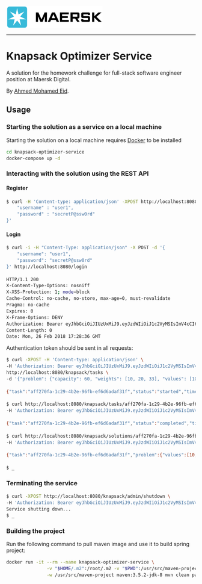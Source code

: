 ![logo](knapsack-optimizer-service/webresources/img/maersk_logo.png)

---

# Knapsack Optimizer Service


A solution for the homework challenge for full-stack software engineer position at Maersk Digital.


By [Ahmed Mohamed Eid](https://www.linkedin.com/in/eidam/).

## Usage

### Starting the solution as a service on a local machine

Starting the solution on a local machine requires [Docker](https://www.docker.com/) to be installed


```sh
cd knapsack-optimizer-service
docker-compose up -d
```

### Interacting with the solution using the REST API

#### Register 
```sh
$ curl -H 'Content-type: application/json' -XPOST http://localhost:8080/users/sign-up -d '{
	"username" : "user1",
	"password" : "secretP@ssw0rd"
}'
```

#### Login
```sh
$ curl -i -H "Content-Type: application/json" -X POST -d '{
    "username": "user1",
    "password": "secretP@ssw0rd"
}' http://localhost:8080/login

HTTP/1.1 200
X-Content-Type-Options: nosniff
X-XSS-Protection: 1; mode=block
Cache-Control: no-cache, no-store, max-age=0, must-revalidate
Pragma: no-cache
Expires: 0
X-Frame-Options: DENY
Authorization: Bearer eyJhbGciOiJIUzUxMiJ9.eyJzdWIiOiJ1c2VyMSIsImV4cCI6MTUyMDUzMDExNn0.02oNZR0HHDhAiNu8-ayXjUbBX-K6uhUAcjgkPbIG1uNrZYBgEXpAA-fGa7rCvba4WyfvGd5nN-ueA0P4xXr_yg
Content-Length: 0
Date: Mon, 26 Feb 2018 17:28:36 GMT
```

Authentication token should be sent in all requests:

```sh
$ curl -XPOST -H 'Content-type: application/json' \
-H 'Authorization: Bearer eyJhbGciOiJIUzUxMiJ9.eyJzdWIiOiJ1c2VyMSIsImV4cCI6MTUyMDUzMDExNn0.02oNZR0HHDhAiNu8-ayXjUbBX-K6uhUAcjgkPbIG1uNrZYBgEXpAA-fGa7rCvba4WyfvGd5nN-ueA0P4xXr_yg' \
http://localhost:8080/knapsack/tasks \
-d '{"problem": {"capacity": 60, "weights": [10, 20, 33], "values": [10, 3, 30]}}'

{"task":"aff270fa-1c29-4b2e-96fb-ef6d6adaf31f","status":"started","timestamps":{"submitted":1519666287,"started":1519666288,"completed":null}}

$ curl http://localhost:8080/knapsack/tasks/aff270fa-1c29-4b2e-96fb-ef6d6adaf31f \
-H 'Authorization: Bearer eyJhbGciOiJIUzUxMiJ9.eyJzdWIiOiJ1c2VyMSIsImV4cCI6MTUyMDUzMDExNn0.02oNZR0HHDhAiNu8-ayXjUbBX-K6uhUAcjgkPbIG1uNrZYBgEXpAA-fGa7rCvba4WyfvGd5nN-ueA0P4xXr_yg'

{"task":"aff270fa-1c29-4b2e-96fb-ef6d6adaf31f","status":"completed","timestamps":{"submitted":1519666287,"started":1519666288,"completed":1519666288}}

$ curl http://localhost:8080/knapsack/solutions/aff270fa-1c29-4b2e-96fb-ef6d6adaf31f \
-H 'Authorization: Bearer eyJhbGciOiJIUzUxMiJ9.eyJzdWIiOiJ1c2VyMSIsImV4cCI6MTUyMDUzMDExNn0.02oNZR0HHDhAiNu8-ayXjUbBX-K6uhUAcjgkPbIG1uNrZYBgEXpAA-fGa7rCvba4WyfvGd5nN-ueA0P4xXr_yg'

{"task":"aff270fa-1c29-4b2e-96fb-ef6d6adaf31f","problem":{"values":[10,3,30],"weights":[10,20,33],"capacity":60},"solution":{"time":1,"items":[0,2]}}

$ _
```
### Terminating the service

```sh
$ curl -XPOST http://localhost:8080/knapsack/admin/shutdown \
-H 'Authorization: Bearer eyJhbGciOiJIUzUxMiJ9.eyJzdWIiOiJ1c2VyMSIsImV4cCI6MTUyMDUzMDExNn0.02oNZR0HHDhAiNu8-ayXjUbBX-K6uhUAcjgkPbIG1uNrZYBgEXpAA-fGa7rCvba4WyfvGd5nN-ueA0P4xXr_yg'
Service shutting down...
$ _
```

### Building the project

Run the following command to pull maven image and use it to build spring project:

```sh
docker run -it --rm --name knapsack-optimizer-service \
               -v "$HOME/.m2":/root/.m2 -v "$PWD":/usr/src/maven-project \
               -w /usr/src/maven-project maven:3.5.2-jdk-8 mvn clean package
```
